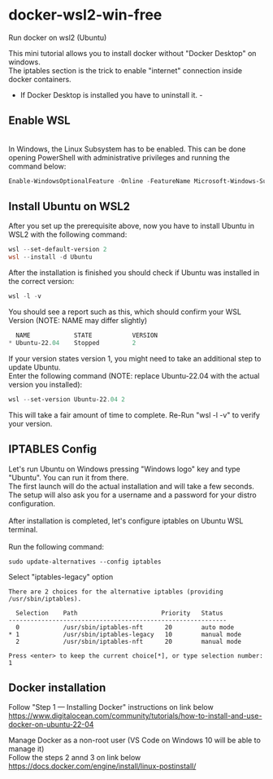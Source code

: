 # docker-wsl2-win-free
Run docker on wsl2 (Ubuntu)

This mini tutorial allows you to install docker without "Docker Desktop" on windows.
<br>The iptables section is the trick to enable "internet" connection inside docker containers.

- If Docker Desktop is installed you have to uninstall it. -

## Enable WSL

<br>In Windows, the Linux Subsystem has to be enabled. This can be done opening PowerShell with administrative privileges and running the command below:
```powershell
Enable-WindowsOptionalFeature -Online -FeatureName Microsoft-Windows-Subsystem-Linux
```

## Install Ubuntu on WSL2
After you set up the prerequisite above, now you have to install Ubuntu in WSL2 with the following command:
```powershell
wsl --set-default-version 2
wsl --install -d Ubuntu
```
After the installation is finished you should check if Ubuntu was installed in the correct version:
```powershell
wsl -l -v
```
You should see a report such as this, which should confirm your WSL Version (NOTE: NAME may differ slightly)
```powershell
  NAME            STATE           VERSION
* Ubuntu-22.04    Stopped         2
```
If your version states version 1, you might need to take an additional step to update Ubuntu.
<br>Enter the following command (NOTE: replace Ubuntu-22.04 with the actual version you installed):
```powershell
wsl --set-version Ubuntu-22.04 2
```
This will take a fair amount of time to complete. Re-Run "wsl -l -v" to verify your version.


## IPTABLES Config

Let's run Ubuntu on Windows pressing "Windows logo" key and type "Ubuntu". You can run it from there.
<br>The first launch will do the actual installation and will take a few seconds. The setup will also ask you for a username and a password for your distro configuration.
<br>
<br>After installation is completed, let's configure iptables on Ubuntu WSL terminal.
<br>
<br>Run the following command:
```console
sudo update-alternatives --config iptables
```
Select "iptables-legacy" option
```{.text .no-copy}
There are 2 choices for the alternative iptables (providing /usr/sbin/iptables).

  Selection    Path                       Priority   Status
------------------------------------------------------------
  0            /usr/sbin/iptables-nft      20        auto mode
* 1            /usr/sbin/iptables-legacy   10        manual mode
  2            /usr/sbin/iptables-nft      20        manual mode

Press <enter> to keep the current choice[*], or type selection number: 1
```

## Docker installation

Follow "Step 1 — Installing Docker" instructions on link below
<br>https://www.digitalocean.com/community/tutorials/how-to-install-and-use-docker-on-ubuntu-22-04


Manage Docker as a non-root user (VS Code on Windows 10 will be able to manage it)
<br>Follow the steps 2 annd 3 on link below
<br>https://docs.docker.com/engine/install/linux-postinstall/
